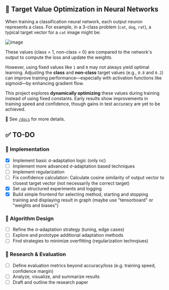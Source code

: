 ## 🎯 Target Value Optimization in Neural Networks

When training a classification neural network, each output neuron represents a class. For example, in a 3-class problem (`cat`, `dog`, `rat`), a typical target vector for a `cat` image might be:

![image](https://github.com/user-attachments/assets/a8c45295-7bd0-41dc-90fa-63855b123508)

These values (class = 1, non-class = 0) are compared to the network's output to compute the loss and update the weights.

However, using fixed values like `1` and `0` may not always yield optimal learning. Adjusting the **class** and **non-class** target values (e.g., `0.8` and `0.2`) can improve training performance—especially with activation functions like sigmoid—by enhancing gradient flow.

This project explores **dynamically optimizing** these values during training instead of using fixed constants. Early results show improvements in training speed and confidence, though gains in test accuracy are yet to be achieved.

📄 See [`/docs`](./docs) for more details.

## ✅ TO-DO

### 🧩 Implementation
- [X] Implement basic σ-adaptation logic (only nc)
- [ ] Implement more advanced σ-adaptation based techniques
- [ ] Implement regularization
- [ ] Fix confidence calculation: Calculate cosine similarity of output vector to closest target vector (not necessarily the correct target)
- [X] Set up structured experiments and logging
- [X] Build simple frontend for selecting method, starting and stopping training and displaying result in graph (maybe use "tensorboard" or "weights and biases")

### 🧠 Algorithm Design
- [ ] Refine the σ-adaptation strategy (tuning, edge cases)
- [ ] Explore and prototype additional adaptation methods
- [ ] Find strategies to minimize overfitting (regularization technqiues)

### 🔬 Research & Evaluation
- [ ] Define evaluation metrics beyond accuracy/loss (e.g. training speed, confidence margin)
- [ ] Analyze, visualize, and summarize results
- [ ] Draft and outline the research paper
